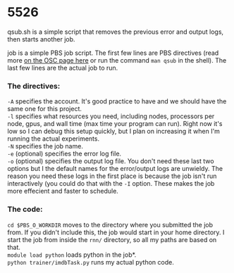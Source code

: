# 5526

qsub.sh is a simple script that removes the previous error and output logs, then starts another job.

job is a simple PBS job script. The first few lines are PBS directives (read more [on the OSC page here](https://www.osc.edu/supercomputing/batch-processing-at-osc/job-scripts) or run the command `man qsub` in the shell). The last few lines are the actual job to run. 

### The directives:
`-A` specifies the account. It's good practice to have and we should have the same one for this project.   
`-l` specifies what resources you need, including nodes, processors per node, gpus, and wall time (max time your program can run). Right now it's low so I can debug this setup quickly, but I plan on increasing it when I'm running the actual experiments.   
`-N` specifies the job name.   
`-e` (optional) specifies the error log file.  
`-o` (optional) specifies the output log file. You don't need these last two options but I the default names for the error/output logs are unwieldy. The reason you need these logs in the first place is because the job isn't run interactively (you could do that with the `-I` option. These makes the job more effecient and faster to schedule.  

### The code:
`cd $PBS_O_WORKDIR` moves to the directory where you submitted the job from. If you didn't include this, the job would start in your home directory. I start the job from inside the `rnn/` directory, so all my paths are based on that.   
`module load python` loads python in the job*.   
`python trainer/imdbTask.py` runs my actual python code.   
